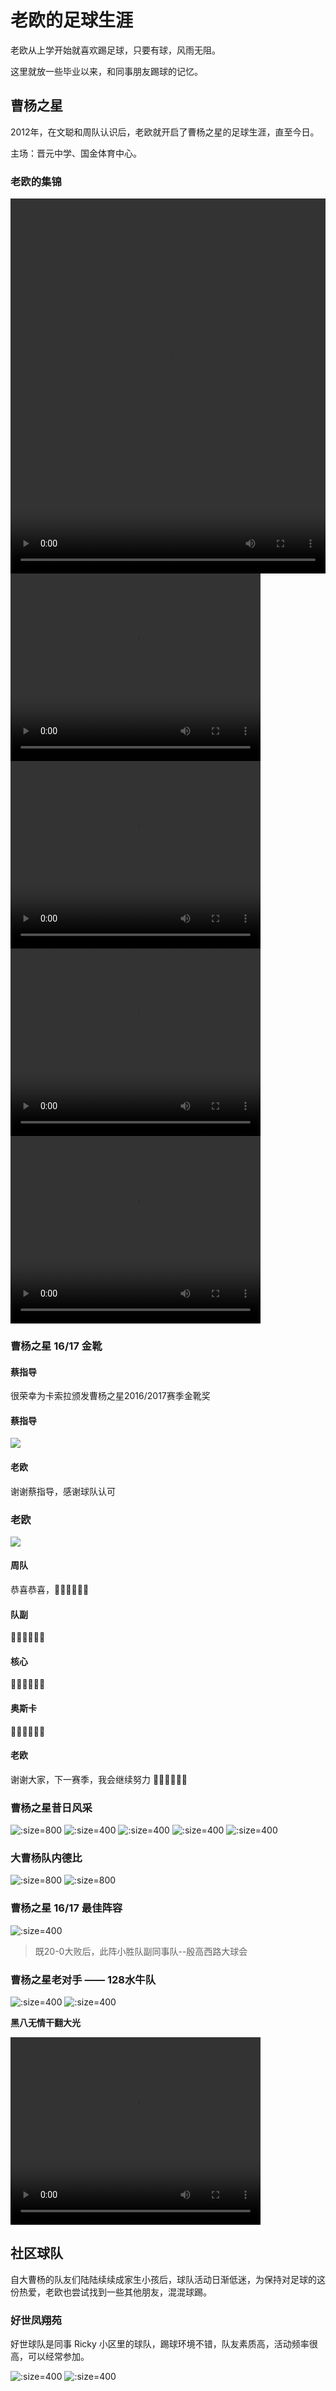 # 老欧的足球生涯

老欧从上学开始就喜欢踢足球，只要有球，风雨无阻。

这里就放一些毕业以来，和同事朋友踢球的记忆。

## 曹杨之星

2012年，在文聪和周队认识后，老欧就开启了曹杨之星的足球生涯，直至今日。

主场：晋元中学、国金体育中心。

<!-- panels:start -->
<!-- div:left-panel -->
### 老欧的集锦
<video width="100%" style="max-width: 800px;" height="600" controls>
  <source src="/blog/soccer/video/02.mp4" type="video/mp4">
  您的浏览器不支持 HTML5 video 标签。
</video>
<video width="400" height="300" controls>
  <source src="/blog/soccer/video/01.mp4" type="video/mp4">
  您的浏览器不支持 HTML5 video 标签。
</video>
<video width="400" height="300" controls>
  <source src="/blog/soccer/video/03.mp4" type="video/mp4">
  您的浏览器不支持 HTML5 video 标签。
</video>
<video width="400" height="300" controls>
  <source src="/blog/soccer/video/04.mp4" type="video/mp4">
  您的浏览器不支持 HTML5 video 标签。
</video>
<video width="400" height="300" controls>
  <source src="/blog/soccer/video/05.mp4" type="video/mp4">
  您的浏览器不支持 HTML5 video 标签。
</video>

<!-- div:right-panel -->
### 曹杨之星 16/17 金靴

<!-- chat:start -->
#### **蔡指导**
很荣幸为卡索拉颁发曹杨之星2016/2017赛季金靴奖

#### **蔡指导**
<img src="/blog/soccer/img/team05.jpeg" />

#### **老欧**
谢谢蔡指导，感谢球队认可

### **老欧**
<img src="/blog/soccer/img/hornor01.jpeg" />

#### **周队**
恭喜恭喜，👏🏻👏🏻👏🏻

#### **队副**
👏🏻👏🏻👏🏻

#### **核心**
👏🏻👏🏻👏🏻

#### **奥斯卡**
👏🏻👏🏻👏🏻

#### **老欧**
谢谢大家，下一赛季，我会继续努力 💪🏻💪🏻💪🏻

<!-- chat:end -->

<!-- panels:end -->

<!-- panels:start -->
<!-- div:left-panel -->
### 曹杨之星昔日风采
![](img/team04.jpeg ':size=800')
![](img/team06.jpeg ':size=400')
![](img/team03.jpeg ':size=400')
![](img/team02.jpeg ':size=400')
![](img/team01.jpeg ':size=400')

### 大曹杨队内德比
![](img/team-inner-AvsB2.jpg ':size=800')
![](img/team-inner-AvsB.jpeg ':size=800')

<!-- div:right-panel -->
### 曹杨之星 16/17 最佳阵容
![](img/team04.jpeg ':size=400')

> 既20-0大败后，此阵小胜队副同事队--殷高西路大球会

### 曹杨之星老对手 —— 128水牛队
![](img/12801.jpeg ':size=400')
![](img/12802.jpeg ':size=400')

**黑八无情干翻大光**

<video width="400" height="300" controls>
  <source src="/blog/soccer/video/128Black8vsCyLight.mp4" type="video/mp4">
  您的浏览器不支持 HTML5 video 标签。
</video>

<!-- panels:end -->

## 社区球队

自大曹杨的队友们陆陆续续成家生小孩后，球队活动日渐低迷，为保持对足球的这份热爱，老欧也尝试找到一些其他朋友，混混球踢。

### 好世凤翔苑

好世球队是同事 Ricky 小区里的球队，踢球环境不错，队友素质高，活动频率很高，可以经常参加。

![](img/community01.jpeg ':size=400')
![](img/community02.jpeg ':size=400')
